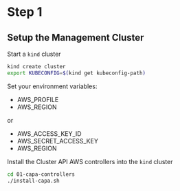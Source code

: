 # Step 1
## Setup the Management Cluster

Start a `kind` cluster

```bash
kind create cluster
export KUBECONFIG=$(kind get kubeconfig-path)
```

Set your environment variables:
* AWS_PROFILE
* AWS_REGION

or

* AWS_ACCESS_KEY_ID
* AWS_SECRET_ACCESS_KEY
* AWS_REGION

Install the Cluster API AWS controllers into the `kind` cluster
```bash
cd 01-capa-controllers
./install-capa.sh
```